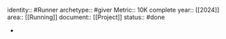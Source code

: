 identity:: #Runner
archetype:: #giver
Metric::  10K complete
year:: [[2024]]
area:: [[Running]] 
document:: [[Project]] 
status:: #done

-